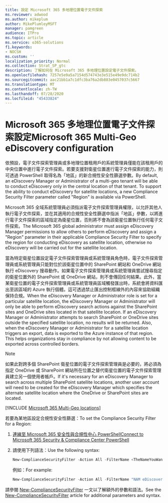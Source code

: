```yaml
---
title: 設定 Microsoft 365 多地理位置電子文件探索
ms.reviewer: adwood
ms.author: mikeplum
author: MikePlumleyMSFT
manager: pamgreen
audience: ITPro
ms.topic: article
ms.service: o365-solutions
f1.keywords:
- NOCSH
ms.custom: ''
localization_priority: Normal
ms.collection: Strat_SP_gtc
description: 了解如何在 Microsoft 365 多地理位置設定電子文件探索。
ms.openlocfilehash: 7257e5e9a5a7154d574743e3e515e49e9dc714b2
ms.sourcegitcommit: aac21bb1a7c1dfc3ba76a2db883e0457037c5667
ms.translationtype: MT
ms.contentlocale: zh-TW
ms.lasthandoff: 07/28/2020
ms.locfileid: "45433824"
---
```

# <a name="microsoft-365-multi-geo-ediscovery-configuration"></a><span data-ttu-id="95aed-103">Microsoft 365 多地理位置電子文件探索設定</span><span class="sxs-lookup"><span data-stu-id="95aed-103">Microsoft 365 Multi-Geo eDiscovery configuration</span></span>

<span data-ttu-id="95aed-p101">依預設，電子文件探索管理員或多地理位置租用戶的系統管理員僅能在該租用戶的中央位置中進行電子文件探索。若要支援對衛星位置進行電子文件探索的能力，則可透過 PowerShell 取得名為「地區」的新合規性安全性篩選參數。</span><span class="sxs-lookup"><span data-stu-id="95aed-p101">By default, an eDiscovery Manager or Administrator of a multi-geo tenant will be able to conduct eDiscovery only in the central location of that tenant. To support the ability to conduct eDiscovery for satellite locations, a new Compliance Security Filter parameter called "Region" is available via PowerShell.</span></span>

<span data-ttu-id="95aed-106">Microsoft 365 全域系統管理員必須指派電子文件探索管理員權限，以允許其他人執行電子文件探索，並在其適用的合規性安全性篩選中指派「地區」參數，以將進行電子文件探索的區域指定為衛星位置，否則將不會為該衛星位置執行任何電子文件探索。</span><span class="sxs-lookup"><span data-stu-id="95aed-106">The Microsoft 365 global administrator must assign eDiscovery Manager permissions to allow others to perform eDiscovery and assign a "Region" parameter in their applicable Compliance Security Filter to specify the region for conducting eDiscovery as satellite location, otherwise no eDiscovery will be carried out for the satellite location.</span></span>

<span data-ttu-id="95aed-p102">當為特定衛星位置設定電子文件探索管理員或系統管理員角色時，電子文件探索管理員或系統管理員只能對位於該衛星位置中的 SharePoint 網站和 OneDrive 網站執行 eDiscovery 搜尋動作。如果電子文件探索管理員或系統管理員嘗試搜尋指定的衛星位置外的 SharePoint 或 OneDrive 網站，則不會傳回任何結果。此外，當某衛星位置的電子文件探索管理員或系統管理員區域觸發匯出時，系統會將資料匯出至該區域的 Azure 執行個體。這可透過禁止匯出控制框線外的內容來協助組織保持合規。</span><span class="sxs-lookup"><span data-stu-id="95aed-p102">When the eDiscovery Manager or Administrator role is set for a particular satellite location, the eDiscovery Manager or Administrator will only be able to perform eDiscovery search actions against the SharePoint sites and OneDrive sites located in that satellite location. If an eDiscovery Manager or Administrator attempts to search SharePoint or OneDrive sites outside the specified satellite location, no results will be returned. Also, when the eDiscovery Manager or Administrator for a satellite location triggers an export, data is exported to the Azure instance of that region. This helps organizations stay in compliance by not allowing content to be exported across controlled borders.</span></span>

> [!NOTE]
> <span data-ttu-id="95aed-111">如果此對跨多個 SharePoint 衛星位置的電子文件探索管理員是必要的，將必須為指定 OneDrive 或 SharePoint 網站所在位置之替代衛星位置的電子文件探索管理員建立另一個使用者帳戶。</span><span class="sxs-lookup"><span data-stu-id="95aed-111">If it's necessary for an eDiscovery Manager to search across multiple SharePoint satellite locations, another user account will need to be created for the eDiscovery Manager which specifies the alternate satellite location where the OneDrive or SharePoint sites are located.</span></span>

[!INCLUDE [Microsoft 365 Multi-Geo locations](includes/office-365-multi-geo-locations.md)]

<span data-ttu-id="95aed-112">若要為某地區設定合規性安全性篩選：</span><span class="sxs-lookup"><span data-stu-id="95aed-112">To set the Compliance Security Filter for a Region:</span></span>

1. [<span data-ttu-id="95aed-113">連線至 Microsoft 365 安全性與合規性中心 PowerShell</span><span class="sxs-lookup"><span data-stu-id="95aed-113">Connect to Microsoft 365 Security & Compliance Center PowerShell</span></span>](https://docs.microsoft.com/powershell/exchange/office-365-scc/connect-to-scc-powershell/connect-to-scc-powershell)

2. <span data-ttu-id="95aed-114">請使用下列語法：</span><span class="sxs-lookup"><span data-stu-id="95aed-114">Use the following syntax:</span></span>

   ```powershell
   New-ComplianceSecurityFilter -Action All -FilterName <TheNameYouWantToAssign> -Region <RegionValue> -Users <UserPrincipalName>
   ```

   <span data-ttu-id="95aed-115">例如：</span><span class="sxs-lookup"><span data-stu-id="95aed-115">For example:</span></span>

   ```powershell
   New-ComplianceSecurityFilter -Action All -FilterName "NAM eDiscovery Managers" -Region NAM -Users adwood@contoso.onmicrosoft.com
   ```

<span data-ttu-id="95aed-116">請參閱 [New-ComplianceSecurityFilter](https://docs.microsoft.com/powershell/module/exchange/policy-and-compliance-content-search/new-compliancesecurityfilter) 一文以了解額外的參數和語法。</span><span class="sxs-lookup"><span data-stu-id="95aed-116">See the [New-ComplianceSecurityFilter](https://docs.microsoft.com/powershell/module/exchange/policy-and-compliance-content-search/new-compliancesecurityfilter) article for additional parameters and syntax.</span></span>
